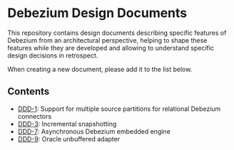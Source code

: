 # Debezium Design Documents

This repository contains design documents describing specific features of Debezium from an architectural perspective, helping to shape these features while they are developed and allowing to understand specific design decisions in retrospect.

When creating a new document, please add it to the list below.

## Contents

* [DDD-1](DDD-1.md): Support for multiple source partitions for relational Debezium connectors
* [DDD-3](DDD-3.md): Incremental snapshotting
* [DDD-7](DDD-7.md): Asynchronous Debezium embedded engine
* [DDD-9](DDD-9.md): Oracle unbuffered adapter
